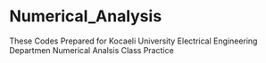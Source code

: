 # Numerical_Analysis
These Codes Prepared for Kocaeli University Electrical Engineering Departmen Numerical Analsis Class Practice
